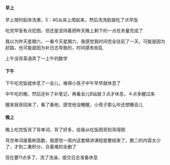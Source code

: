 #### 早上

早上按时起床洗漱，5：40从床上爬起来，然后洗洗脸就吃了点早饭

吃完早饭有点犯困，但还是坚持着把昨天晚上剩下的一点任务量完成了

我以为昨天星期六，一看今天星期六，我感觉我时间完全往前了一天，可能是因为赶路，也可能是因为补日志导致的，时间感有些乱

上午没背英语弄了一上午的数学

#### 下午

下午吃完饭就休息了一会儿，难得小孩子中午早早就休息了

中午吃的晚，然后还补了补笔记，再看会儿B站就３点才休息，４点多醒过来

醒来我哥回来了，看了看他，感觉他没睡醒，小孩子那么吵还想睡会儿

#### 晚上

晚上吃完饭背了背单词，背了好多，给我从吃饭困背到背得困

背完单词接着刷高数，我感觉一周内这套精讲课程是要结束了，数二的内容太少了，才到二重积分，合着难的全删了

现在要11点多了，洗了洗澡，提交日志准备休息